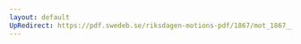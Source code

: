 ```yaml
---
layout: default
UpRedirect: https://pdf.swedeb.se/riksdagen-motions-pdf/1867/mot_1867__ak__00085.pdf
---
```

